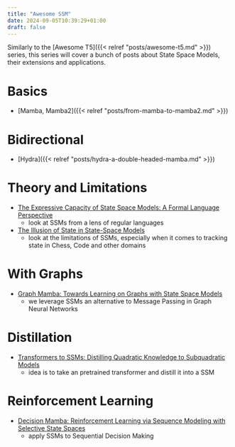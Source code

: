 ```yaml
---
title: "Awesome SSM"
date: 2024-09-05T10:39:29+01:00
draft: false
---
```


Similarly to the [Awesome T5]({{< relref "posts/awesome-t5.md" >}}) series, this series will cover a bunch of posts about State Space Models, their extensions and applications.

# Basics
- [Mamba, Mamba2]({{< relref "posts/from-mamba-to-mamba2.md" >}})

# Bidirectional
- [Hydra]({{< relref "posts/hydra-a-double-headed-mamba.md" >}})

# Theory and Limitations
- [The Expressive Capacity of State Space Models: A Formal Language Perspective](https://www.semanticscholar.org/paper/The-Expressive-Capacity-of-State-Space-Models%3A-A-Sarrof-Veitsman/e7f47e8393c697696a3fccd9ff906dfdb49fe736)
    - look at SSMs from a lens of regular languages
- [The Illusion of State in State-Space Models](https://www.semanticscholar.org/paper/The-Illusion-of-State-in-State-Space-Models-Merrill-Petty/917479a7a72ee7c1fb320c14d770e30ef322ef28)
    - look at the limitations of SSMs, especially when it comes to tracking state in Chess, Code and other domains

# With Graphs
- [Graph Mamba: Towards Learning on Graphs with State Space Models](https://www.semanticscholar.org/paper/Graph-Mamba%3A-Towards-Learning-on-Graphs-with-State-Behrouz-Hashemi/2dda6da7375bf5e8bcf60f87b17ba10757f3bc57)
    - we leverage SSMs an alternative to Message Passing in Graph Neural Networks

# Distillation
- [Transformers to SSMs: Distilling Quadratic Knowledge to Subquadratic Models](https://browse.arxiv.org/abs/2408.10189v1)
    - idea is to take an pretrained transformer and distill it into a SSM

# Reinforcement Learning
- [Decision Mamba: Reinforcement Learning via Sequence Modeling with Selective State Spaces](https://www.semanticscholar.org/paper/Decision-Mamba%3A-Reinforcement-Learning-via-Sequence-Ota/9b8130a2a5d3398f4993f540ddd01d440d99d62e)
    - apply SSMs to Sequential Decision Making
